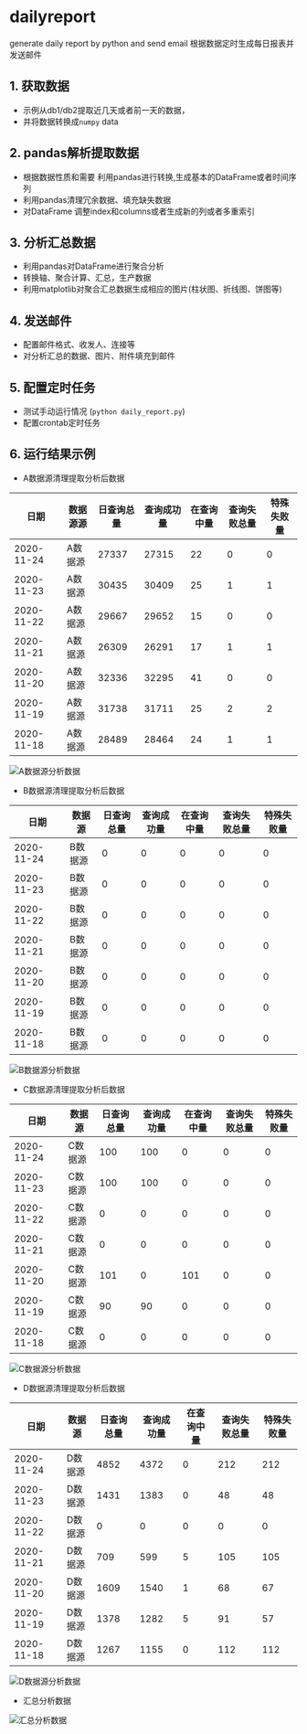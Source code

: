 # dailyreport
generate daily report by python and send  email 
根据数据定时生成每日报表并发送邮件

## 1. 获取数据

- 示例从db1/db2提取近几天或者前一天的数据，
- 并将数据转换成`numpy` data
    
## 2. pandas解析提取数据

- 根据数据性质和需要 利用pandas进行转换,生成基本的DataFrame或者时间序列
- 利用pandas清理冗余数据、填充缺失数据
- 对DataFrame 调整index和columns或者生成新的列或者多重索引

    
## 3. 分析汇总数据

- 利用pandas对DataFrame进行聚合分析
- 转换轴、聚合计算、汇总，生产数据
- 利用matplotlib对聚合汇总数据生成相应的图片(柱状图、折线图、饼图等)
    
## 4. 发送邮件

- 配置邮件格式、收发人、连接等
- 对分析汇总的数据、图片、附件填充到邮件
   
## 5. 配置定时任务

- 测试手动运行情况 (`python daily_report.py`)
- 配置crontab定时任务


## 6. 运行结果示例

- A数据源清理提取分析后数据

|日期| 数据源源 |日查询总量|查询成功量 |在查询中量 |查询失败总量|特殊失败量|
|-|-|-|-|-|-|-|
|2020-11-24	|A数据源|	27337|	27315|	22	|0|	0|
|2020-11-23 |A数据源|	30435|	30409|	25	|1|	1|
|2020-11-22 |A数据源|	29667|	29652|	15	|0|	0|
|2020-11-21	|A数据源|	26309|	26291|	17	|1|	1|
|2020-11-20	|A数据源|	32336|	32295|	41	|0|	0|
|2020-11-19	|A数据源|	31738|	31711|	25	|2|	2|
|2020-11-18	|A数据源|	28489|	28464|	24	|1|	1|

![A数据源分析数据](files/A.png)

- B数据源清理提取分析后数据

|日期| 数据源 |日查询总量|查询成功量 |在查询中量 |查询失败总量|特殊失败量|
|-|-|-|-|-|-|-|
|2020-11-24	|B数据源|	0|	0|	0	|0|	0|
|2020-11-23 |B数据源|	0|	0|	0	|0|	0|
|2020-11-22 |B数据源|	0|	0|	0	|0|	0|
|2020-11-21	|B数据源|	0|	0|	0	|0|	0|
|2020-11-20	|B数据源|	0|	0|	0	|0|	0|
|2020-11-19	|B数据源|	0|	0|	0	|0|	0|
|2020-11-18	|B数据源|	0|	0|	0	|0|	0|

![B数据源分析数据](files/B.png)

- C数据源清理提取分析后数据

|日期| 数据源 |日查询总量|查询成功量 |在查询中量 |查询失败总量|特殊失败量|
|-|-|-|-|-|-|-|
|2020-11-24	|C数据源|	100|100|	0	|0|	0|
|2020-11-23 |C数据源|	100|100|	0	|0|	0|
|2020-11-22 |C数据源|	0|	0|	0	|0|	0|
|2020-11-21	|C数据源|	0|	0|	0	|0|	0|
|2020-11-20	|C数据源|	101|0|	101	|0|	0|
|2020-11-19	|C数据源|	90|	90|	0	|0|	0|
|2020-11-18	|C数据源|	0|	0|	0	|0|	0|

![C数据源分析数据](files/C.png)

- D数据源清理提取分析后数据

|日期| 数据源 |日查询总量|查询成功量 |在查询中量 |查询失败总量|特殊失败量|
|-|-|-|-|-|-|-|
|2020-11-24	|D数据源|	4852|	4372|	0	|212|	212|
|2020-11-23 |D数据源|	1431|	1383|	0	|48|	48|
|2020-11-22 |D数据源|	0|	0|	0	|0|	0|
|2020-11-21	|D数据源|	709|	599|	5	|105|	105|
|2020-11-20	|D数据源|	1609|	1540|	1	|68|	67|
|2020-11-19	|D数据源|	1378|	1282|	5	|91|	57|
|2020-11-18	|D数据源|	1267|	1155|	0	|112|	112|

![D数据源分析数据](files/D.png)

- 汇总分析数据

![汇总分析数据](files/sum.png)


